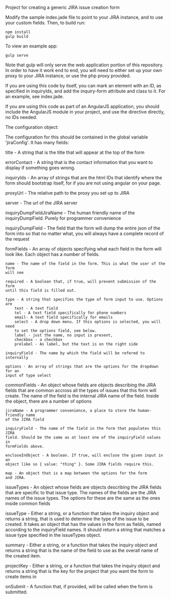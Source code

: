 Project for creating a generic JIRA issue creation form

Modify the sample index.jade file to point to your JIRA instance, and to use
your custom fields. Then, to build run:

```
npm install
gulp build
```

To view an example app:

```
gulp serve
```

Note that gulp will only serve the web application portion of this repository.
In order to have it work end to end, you will need to either set up your own
proxy to your JIRA instance, or use the php proxy provided.

If you are using this code by itself, you can mark an element with an ID,
as specified in inquiryIds, and add the inquiry-form attribute and class to it.
For an example, see index.jade.

If you are using this code as part of an AngularJS application, you should
include the AngularJS module in your project, and use the directive directly,
no IDs needed.

The configuration object:

The configuration for this should be contained in the global variable 
'jiraConfig'. It has many fields:

title - A string that is the title that will appear at the top of the form

errorContact - A string that is the contact information that you want to display
if something goes wrong.

inquiryIds - An array of strings that are the html IDs that identify where the 
form should bootstrap itself, for if you are not using angular on your page.

proxyUrl - The relative path to the proxy you set up to JIRA

server - The url of the JIRA server

inquiryDumpFieldJiraName - The human friendly name of the inquiryDumpField.
Purely for programmer convenience

inquiryDumpField - The field that the form will dump the entire json of the form
into so that no matter what, you will always have a complete record of the request

formFields - An array of objects specifying what each field in the form will
look like. Each object has a number of fields.
    
    name - The name of the field in the form. This is what the user of the form
    will see
    
    required - A boolean that, if true, will prevent submission of the form
    until this field is filled out.
    
    type - A string that specifies the type of form input to use. Options are
        text - A text field
        tel - A text field specifically for phone numbers
        email- A text field specifically for emails
        select - A drop down menu. If this options is selected, you will need
        to set the options field, see below.
        label - just the name, no input is present,
        checkbox - a checkbox
        prelabel - As label, but the text is on the right side

    inquiryField - The name by which the field will be refered to internally

    options - An array of strings that are the options for the dropdown for an
    input of type select

commonFields - An object whose fields are objects describing the JIRA fields that
are common accross all the types of issues that this form will create. The name
of the field is the internal JIRA name of the field. Inside the object,
there are a number of options

    jiraName - A programmer convenience, a place to store the human-friendly name
    of the JIRA field

    inquiryField - The name of the field in the form that populates this JIRA
    field. Should be the same as at least one of the inquiryField values in
    formFields above.

    encloseInObject - A boolean. If true, will enclose the given input in an
    object like so { value: "thing" }. Some JIRA fields require this.

    map - An object that is a map between the options for the form
    and JIRA.

issueTypes - An object whose fields are objects describing the JIRA fields that
are specific to that issue type. The names of the fields are the JIRA names
of the issue types. The options for these are the same as the ones inside common
fields

issueType - Either a string, or a function that takes the inquiry object and
returns a string, that is used to determine the type of the issue to be
created. It takes an object that has the values in the form as fields, named
according to the inquiryField names. It should return a string that matches a
issue type specified in the issueTypes object.

summary - Either a string, or a function that takes the inquiry object and
returns a string that is the name of the field to use as the overall name
of the created item.

projectKey - Either a string, or a function that takes the inquiry object and
returns a string that is the key for the project that you want the form to
create items in

onSubmit - A function that, if provided, will be called when the form is submitted.